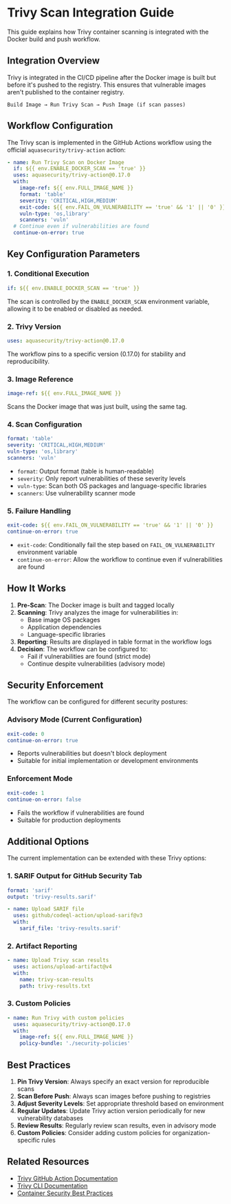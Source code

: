 # Trivy Scan Integration Guide

This guide explains how Trivy container scanning is integrated with the Docker build and push workflow.

## Integration Overview

Trivy is integrated in the CI/CD pipeline after the Docker image is built but before it's pushed to the registry. This ensures that vulnerable images aren't published to the container registry.

```
Build Image → Run Trivy Scan → Push Image (if scan passes)
```

## Workflow Configuration

The Trivy scan is implemented in the GitHub Actions workflow using the official `aquasecurity/trivy-action` action:

```yaml
- name: Run Trivy Scan on Docker Image
  if: ${{ env.ENABLE_DOCKER_SCAN == 'true' }}
  uses: aquasecurity/trivy-action@0.17.0
  with:
    image-ref: ${{ env.FULL_IMAGE_NAME }}
    format: 'table'
    severity: 'CRITICAL,HIGH,MEDIUM'
    exit-code: ${{ env.FAIL_ON_VULNERABILITY == 'true' && '1' || '0' }}
    vuln-type: 'os,library'
    scanners: 'vuln'
  # Continue even if vulnerabilities are found
  continue-on-error: true
```

## Key Configuration Parameters

### 1. Conditional Execution
```yaml
if: ${{ env.ENABLE_DOCKER_SCAN == 'true' }}
```
The scan is controlled by the `ENABLE_DOCKER_SCAN` environment variable, allowing it to be enabled or disabled as needed.

### 2. Trivy Version
```yaml
uses: aquasecurity/trivy-action@0.17.0
```
The workflow pins to a specific version (0.17.0) for stability and reproducibility.

### 3. Image Reference
```yaml
image-ref: ${{ env.FULL_IMAGE_NAME }}
```
Scans the Docker image that was just built, using the same tag.

### 4. Scan Configuration
```yaml
format: 'table'
severity: 'CRITICAL,HIGH,MEDIUM'
vuln-type: 'os,library'
scanners: 'vuln'
```
- `format`: Output format (table is human-readable)
- `severity`: Only report vulnerabilities of these severity levels
- `vuln-type`: Scan both OS packages and language-specific libraries
- `scanners`: Use vulnerability scanner mode

### 5. Failure Handling
```yaml
exit-code: ${{ env.FAIL_ON_VULNERABILITY == 'true' && '1' || '0' }}
continue-on-error: true
```
- `exit-code`: Conditionally fail the step based on `FAIL_ON_VULNERABILITY` environment variable
- `continue-on-error`: Allow the workflow to continue even if vulnerabilities are found

## How It Works

1. **Pre-Scan**: The Docker image is built and tagged locally
2. **Scanning**: Trivy analyzes the image for vulnerabilities in:
   - Base image OS packages
   - Application dependencies
   - Language-specific libraries
3. **Reporting**: Results are displayed in table format in the workflow logs
4. **Decision**: The workflow can be configured to:
   - Fail if vulnerabilities are found (strict mode)
   - Continue despite vulnerabilities (advisory mode)

## Security Enforcement

The workflow can be configured for different security postures:

### Advisory Mode (Current Configuration)
```yaml
exit-code: 0
continue-on-error: true
```
- Reports vulnerabilities but doesn't block deployment
- Suitable for initial implementation or development environments

### Enforcement Mode
```yaml
exit-code: 1
continue-on-error: false
```
- Fails the workflow if vulnerabilities are found
- Suitable for production deployments

## Additional Options

The current implementation can be extended with these Trivy options:

### 1. SARIF Output for GitHub Security Tab
```yaml
format: 'sarif'
output: 'trivy-results.sarif'

- name: Upload SARIF file
  uses: github/codeql-action/upload-sarif@v3
  with:
    sarif_file: 'trivy-results.sarif'
```

### 2. Artifact Reporting
```yaml
- name: Upload Trivy scan results
  uses: actions/upload-artifact@v4
  with:
    name: trivy-scan-results
    path: trivy-results.txt
```

### 3. Custom Policies
```yaml
- name: Run Trivy with custom policies
  uses: aquasecurity/trivy-action@0.17.0
  with:
    image-ref: ${{ env.FULL_IMAGE_NAME }}
    policy-bundle: './security-policies'
```

## Best Practices

1. **Pin Trivy Version**: Always specify an exact version for reproducible scans
2. **Scan Before Push**: Always scan images before pushing to registries
3. **Adjust Severity Levels**: Set appropriate threshold based on environment
4. **Regular Updates**: Update Trivy action version periodically for new vulnerability databases
5. **Review Results**: Regularly review scan results, even in advisory mode
6. **Custom Policies**: Consider adding custom policies for organization-specific rules

## Related Resources

- [Trivy GitHub Action Documentation](https://github.com/aquasecurity/trivy-action)
- [Trivy CLI Documentation](https://aquasecurity.github.io/trivy/)
- [Container Security Best Practices](https://github.com/aquasecurity/trivy/blob/main/docs/getting-started/overview.md)